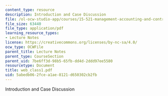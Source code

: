 ```yaml
---
content_type: resource
description: Introduction and Case Discussion
file: /ol-ocw-studio-app/courses/15-521-management-accounting-and-control-spring-2003/5abedb062fcea1ae8121d650302cb2fb_web_class1.pdf
file_size: 63440
file_type: application/pdf
learning_resource_types:
- Lecture Notes
license: https://creativecommons.org/licenses/by-nc-sa/4.0/
ocw_type: OCWFile
parent_title: Lecture Notes
parent_type: CourseSection
parent_uid: 7be6ff3d-98b5-65fb-dd4d-2ddd97ee5580
resourcetype: Document
title: web_class1.pdf
uid: 5abedb06-2fce-a1ae-8121-d650302cb2fb
---
```

Introduction and Case Discussion